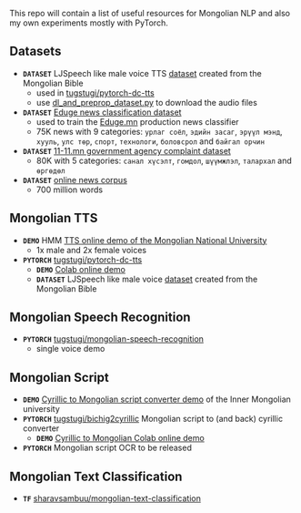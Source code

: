 This repo will contain a list of useful resources for Mongolian NLP and also my own experiments mostly with PyTorch.


## Datasets
* ****`DATASET`**** LJSpeech like male voice TTS [dataset](datasets/MBSpeech-1.0-csv.zip) created from the Mongolian Bible
  * used in [tugstugi/pytorch-dc-tts](https://github.com/tugstugi/pytorch-dc-tts)
  * use [dl_and_preprop_dataset.py](https://github.com/tugstugi/pytorch-dc-tts/blob/master/dl_and_preprop_dataset.py) to download the audio files
* ****`DATASET`**** [Eduge news classification dataset](datasets/eduge.csv.gz)
  * used to train the [Eduge.mn](http://eduge.mn/) production news classifier
  * 75K news with 9 categories: `урлаг соёл`, `эдийн засаг`, `эрүүл мэнд`, `хууль`, `улс төр`,
`спорт`, `технологи`, `боловсрол` and `байгал орчин`
* ****`DATASET`**** [11-11.mn government agency complaint dataset](https://www.kaggle.com/enqush/mongolian-government-agency-1111mn-dataset/home)
  * 80K with 5 categories: `санал хүсэлт`, `гомдол`, `шүүмжлэл`, `талархал` and `өргөдөл`
* ****`DATASET`**** [online news corpus](https://yadi.sk/d/z5e3MVnKvFvF6w?fbclid=IwAR2wRJ4fRRMSDI8rhbNLdU2n_RiK08hU2rKwXwI7rc6JN2YNTeTna8xOOlg)
  * 700 million words

## Mongolian TTS
* ****`DEMO`**** HMM [TTS online demo of the Mongolian National University](http://172.104.34.197/nlp-web-demo/)
  * 1x male and 2x female voices
* ****`PYTORCH`**** [tugstugi/pytorch-dc-tts](https://github.com/tugstugi/pytorch-dc-tts)
  * ****`DEMO`**** [Colab online demo](https://colab.research.google.com/github/tugstugi/pytorch-dc-tts/blob/master/notebooks/MongolianTTS.ipynb)
  * ****`DATASET`**** LJSpeech like male voice [dataset](datasets/MBSpeech-1.0-csv.zip) created from the Mongolian Bible
  
## Mongolian Speech Recognition
* ****`PYTORCH`**** [tugstugi/mongolian-speech-recognition](https://github.com/tugstugi/mongolian-speech-recognition)
  * single voice demo
  
## Mongolian Script
* ****`DEMO`**** [Cyrillic to Mongolian script converter demo](http://trans.mglip.com/EnglishC2T.aspx) of the Inner Mongolian university
* ****`PYTORCH`**** [tugstugi/bichig2cyrillic](bichig2cyrillic/) Mongolian script to (and back) cyrillic converter
  * ****`DEMO`**** [Cyrillic to Mongolian Colab online demo](https://colab.research.google.com/github/tugstugi/mongolian-nlp/blob/master/bichig2cyrillic/notebooks/Cyrillic2Bichig.ipynb)
* ****`PYTORCH`**** Mongolian script OCR to be released

## Mongolian Text Classification
* ****`TF`**** [sharavsambuu/mongolian-text-classification](https://github.com/sharavsambuu/mongolian-text-classification)
